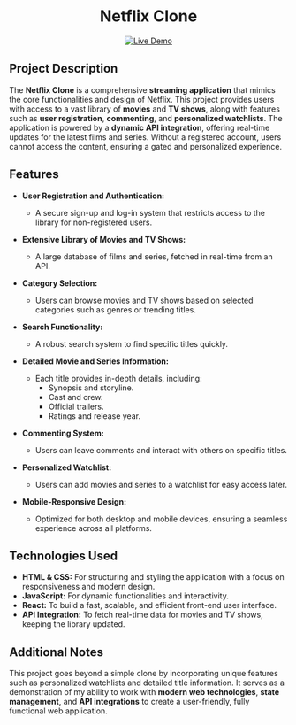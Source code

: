 <!-- Project Title -->
<h1 align="center">Netflix Clone</h1>

<!-- Badges or Live Demo -->
<p align="center">
    <a href="https://netfliks.mertozfidan.com.tr/">
        <img src="https://img.shields.io/badge/Live-Demo-red" alt="Live Demo">
    </a>
</p>

<!-- Project Description -->
## Project Description

The **Netflix Clone** is a comprehensive **streaming application** that mimics the core functionalities and design of Netflix. This project provides users with access to a vast library of **movies** and **TV shows**, along with features such as **user registration**, **commenting**, and **personalized watchlists**. The application is powered by a **dynamic API integration**, offering real-time updates for the latest films and series. Without a registered account, users cannot access the content, ensuring a gated and personalized experience.

<!-- Features -->
## Features
- **User Registration and Authentication:** 
  - A secure sign-up and log-in system that restricts access to the library for non-registered users.
  
- **Extensive Library of Movies and TV Shows:** 
  - A large database of films and series, fetched in real-time from an API.

- **Category Selection:** 
  - Users can browse movies and TV shows based on selected categories such as genres or trending titles.

- **Search Functionality:** 
  - A robust search system to find specific titles quickly.

- **Detailed Movie and Series Information:** 
  - Each title provides in-depth details, including:
    - Synopsis and storyline.
    - Cast and crew.
    - Official trailers.
    - Ratings and release year.

- **Commenting System:** 
  - Users can leave comments and interact with others on specific titles.

- **Personalized Watchlist:** 
  - Users can add movies and series to a watchlist for easy access later.

- **Mobile-Responsive Design:** 
  - Optimized for both desktop and mobile devices, ensuring a seamless experience across all platforms.

<!-- Technologies Used -->
## Technologies Used
- **HTML & CSS:** For structuring and styling the application with a focus on responsiveness and modern design.
- **JavaScript:** For dynamic functionalities and interactivity.
- **React:** To build a fast, scalable, and efficient front-end user interface.
- **API Integration:** To fetch real-time data for movies and TV shows, keeping the library updated.

<!-- Additional Notes -->
## Additional Notes
This project goes beyond a simple clone by incorporating unique features such as personalized watchlists and detailed title information. It serves as a demonstration of my ability to work with **modern web technologies**, **state management**, and **API integrations** to create a user-friendly, fully functional web application.

